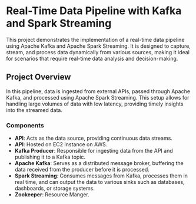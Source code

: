 # Real-Time Data Pipeline with Kafka and Spark Streaming

This project demonstrates the implementation of a real-time data pipeline using Apache Kafka and Apache Spark Streaming. It is designed to capture, stream, and process data dynamically from various sources, making it ideal for scenarios that require real-time data analysis and decision-making.

## Project Overview

In this pipeline, data is ingested from external APIs, passed through Apache Kafka, and processed using Apache Spark Streaming. This setup allows for handling large volumes of data with low latency, providing timely insights into the streamed data.

### Components

- **API**: Acts as the data source, providing continuous data streams.
- **API**: Hosted on EC2 Instance on AWS.
- **Kafka Producer**: Responsible for ingesting data from the API and publishing it to a Kafka topic.
- **Apache Kafka**: Serves as a distributed message broker, buffering the data received from the producer before it is processed.
- **Spark Streaming**: Consumes messages from Kafka, processes them in real time, and can output the data to various sinks such as databases, dashboards, or storage systems.
- **Zookeeper**: Resource Manger.


